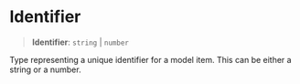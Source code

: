 # Identifier

> **Identifier**: `string` \| `number`

Type representing a unique identifier for a model item. This can be either a string or a number.
